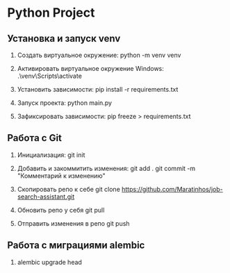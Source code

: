 # Python Project

## Установка и запуск venv

1. Создать виртуальное окружение:
   python -m venv venv

2. Активировать виртуальное окружение Windows:
   .\venv\Scripts\activate

3. Установить зависимости:
   pip install -r requirements.txt

4. Запуск проекта:
   python main.py

5. Зафиксировать зависимости:
   pip freeze > requirements.txt



## Работа с Git

1. Инициализация:
   git init

2. Добавить и закоммитить изменения:
   git add .
   git commit -m "Комментарий к изменению"

3. Скопировать репо к себе
   git clone https://github.com/Maratinhos/job-search-assistant.git

4. Обновить репо у себя
   git pull

5. Отправить изменения в репо
   git push

## Работа с миграциями alembic

1. alembic upgrade head